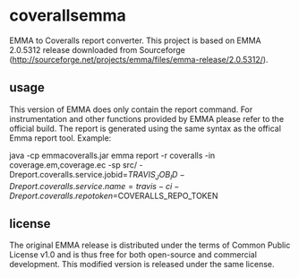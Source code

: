coverallsemma
=============

EMMA to Coveralls report converter. This project is based on EMMA 2.0.5312 release downloaded from Sourceforge (http://sourceforge.net/projects/emma/files/emma-release/2.0.5312/). 

usage
-----
This version of EMMA does only contain the report command. For instrumentation and other functions provided by EMMA please refer to the official build. The report is generated using the same syntax as the offical Emma report tool. Example:

java -cp emmacoveralls.jar emma report -r coveralls -in coverage.em,coverage.ec -sp src/ -Dreport.coveralls.service.jobid=$TRAVIS_JOB_ID -Dreport.coveralls.service.name=travis-ci -Dreport.coveralls.repotoken=$COVERALLS_REPO_TOKEN

license
-------
The original EMMA release is distributed under the terms of Common Public License v1.0 and is thus free for both open-source and commercial development. This modified version is released under the same license.